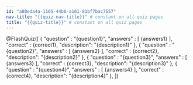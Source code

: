 ```yaml
---
id: "a80eda4a-1105-44b6-a161-81bf7bac7557"
nav-title: "{{quiz-nav-title}}" # constant on all quiz pages
title: "{{quiz-title}}" # constant on all quiz pages
---
```


@FlashQuiz([
    {
      "question"  : "{question1}",
      "answers" : [ {answers1} ],
      "correct"  : {correct1},
      "description": "{description1}"
    },
    {
      "question"  : "{question2}",
      "answers" : [ {answers2} ],
      "correct"  : {correct2},
      "description": "{description2}"
    },
    {
      "question"  : "{question3}",
      "answers" : [ {answers3} ],
      "correct"  : {correct3},
      "description": "{description3}"
    },
    {
      "question"  : "{question4}",
      "answers" : [ {answers4} ],
      "correct"  : {correct4},
      "description": "{description4}"
    },
])